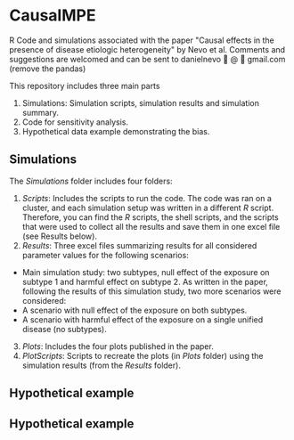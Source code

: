 # CausalMPE
R Code and simulations associated with the paper "Causal effects in the presence of disease etiologic heterogeneity" by Nevo et al. Comments and suggestions are welcomed and can be sent to 
danielnevo :panda_face: @ :panda_face: gmail.com (remove the pandas)

This repository includes three main parts
1. Simulations: Simulation scripts, simulation results and simulation summary.
2. Code for sensitivity analysis.
3. Hypothetical data example demonstrating the bias.

## Simulations
The *Simulations* folder includes four folders:

1. *Scripts*: Includes the scripts to run the code. The code was ran on a cluster, and each simulation setup was written in a different *R* script. Therefore, you can find the *R* scripts, the shell scripts, and the scripts that were used to collect all the results and save them in one excel file (see Results below). 
2. *Results*: Three excel files summarizing results for all considered parameter values for the following scenarios:
  * Main simulation study: two subtypes, null effect of the exposure on subtype 1 and harmful effect on subtype 2. As written in the paper, following the results of this simulation study, two more scenarios were considered:
  * A scenario with null effect of the exposure on both subtypes.
  * A scenario with harmful effect of the exposure on a single unified disease (no subtypes).
3. *Plots*: Includes the four plots published in the paper.
4. *PlotScripts*: Scripts to recreate the plots (in *Plots* folder) using the simulation results (from the *Results* folder).

## Hypothetical example

## Hypothetical example

